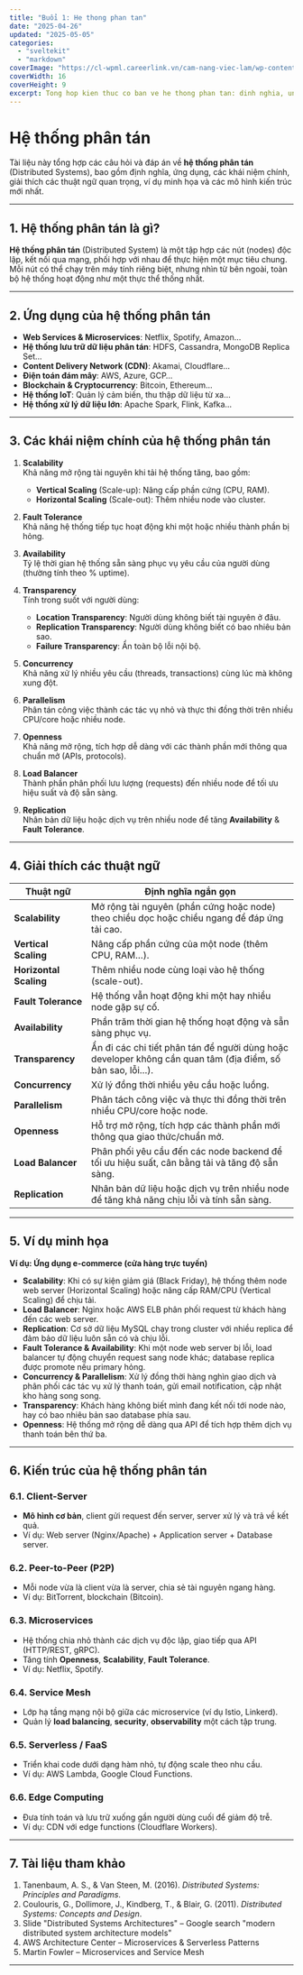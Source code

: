 ```yaml
---
title: "Buổi 1: He thong phan tan"
date: "2025-04-26"
updated: "2025-05-05"
categories:
  - "sveltekit"
  - "markdown"
coverImage: "https://cl-wpml.careerlink.vn/cam-nang-viec-lam/wp-content/uploads/2025/03/26155638/git-la-gi-Distributed-Version-Control-System-1024x902.jpg"
coverWidth: 16
coverHeight: 9
excerpt: Tong hop kien thuc co ban ve he thong phan tan: dinh nghia, ung dung, khai niem chinh, vi du minh hoa va cac mo hinh kien truc hien dai.
---
```



# Hệ thống phân tán

Tài liệu này tổng hợp các câu hỏi và đáp án về **hệ thống phân tán** (Distributed Systems), bao gồm định nghĩa, ứng dụng, các khái niệm chính, giải thích các thuật ngữ quan trọng, ví dụ minh họa và các mô hình kiến trúc mới nhất.

---

## 1. Hệ thống phân tán là gì?

**Hệ thống phân tán** (Distributed System) là một tập hợp các nút (nodes) độc lập, kết nối qua mạng, phối hợp với nhau để thực hiện một mục tiêu chung. Mỗi nút có thể chạy trên máy tính riêng biệt, nhưng nhìn từ bên ngoài, toàn bộ hệ thống hoạt động như một thực thể thống nhất.

---

## 2. Ứng dụng của hệ thống phân tán

- **Web Services & Microservices**: Netflix, Spotify, Amazon…
- **Hệ thống lưu trữ dữ liệu phân tán**: HDFS, Cassandra, MongoDB Replica Set…
- **Content Delivery Network (CDN)**: Akamai, Cloudflare…
- **Điện toán đám mây**: AWS, Azure, GCP…
- **Blockchain & Cryptocurrency**: Bitcoin, Ethereum…
- **Hệ thống IoT**: Quản lý cảm biến, thu thập dữ liệu từ xa…
- **Hệ thống xử lý dữ liệu lớn**: Apache Spark, Flink, Kafka…

---

## 3. Các khái niệm chính của hệ thống phân tán

1. **Scalability**  
   Khả năng mở rộng tài nguyên khi tải hệ thống tăng, bao gồm:
   - **Vertical Scaling** (Scale-up): Nâng cấp phần cứng (CPU, RAM).
   - **Horizontal Scaling** (Scale-out): Thêm nhiều node vào cluster.

2. **Fault Tolerance**  
   Khả năng hệ thống tiếp tục hoạt động khi một hoặc nhiều thành phần bị hỏng.

3. **Availability**  
   Tỷ lệ thời gian hệ thống sẵn sàng phục vụ yêu cầu của người dùng (thường tính theo % uptime).

4. **Transparency**  
   Tính trong suốt với người dùng:
   - **Location Transparency**: Người dùng không biết tài nguyên ở đâu.
   - **Replication Transparency**: Người dùng không biết có bao nhiêu bản sao.
   - **Failure Transparency**: Ẩn toàn bộ lỗi nội bộ.

5. **Concurrency**  
   Khả năng xử lý nhiều yêu cầu (threads, transactions) cùng lúc mà không xung đột.

6. **Parallelism**  
   Phân tán công việc thành các tác vụ nhỏ và thực thi đồng thời trên nhiều CPU/core hoặc nhiều node.

7. **Openness**  
   Khả năng mở rộng, tích hợp dễ dàng với các thành phần mới thông qua chuẩn mở (APIs, protocols).

8. **Load Balancer**  
   Thành phần phân phối lưu lượng (requests) đến nhiều node để tối ưu hiệu suất và độ sẵn sàng.

9. **Replication**  
   Nhân bản dữ liệu hoặc dịch vụ trên nhiều node để tăng **Availability** & **Fault Tolerance**.

---

## 4. Giải thích các thuật ngữ

| Thuật ngữ             | Định nghĩa ngắn gọn                                                                                                                                                 |
|-----------------------|--------------------------------------------------------------------------------------------------------------------------------------------------------------------|
| **Scalability**       | Mở rộng tài nguyên (phần cứng hoặc node) theo chiều dọc hoặc chiều ngang để đáp ứng tải cao.                                                                       |
| **Vertical Scaling**  | Nâng cấp phần cứng của một node (thêm CPU, RAM…).                                                                                                                   |
| **Horizontal Scaling**| Thêm nhiều node cùng loại vào hệ thống (scale-out).                                                                                                                |
| **Fault Tolerance**   | Hệ thống vẫn hoạt động khi một hay nhiều node gặp sự cố.                                                                                                           |
| **Availability**      | Phần trăm thời gian hệ thống hoạt động và sẵn sàng phục vụ.                                                                                                        |
| **Transparency**      | Ẩn đi các chi tiết phân tán để người dùng hoặc developer không cần quan tâm (địa điểm, số bản sao, lỗi…).                                                          |
| **Concurrency**       | Xử lý đồng thời nhiều yêu cầu hoặc luồng.                                                                                                                           |
| **Parallelism**       | Phân tách công việc và thực thi đồng thời trên nhiều CPU/core hoặc node.                                                                                            |
| **Openness**          | Hỗ trợ mở rộng, tích hợp các thành phần mới thông qua giao thức/chuẩn mở.                                                                                          |
| **Load Balancer**     | Phân phối yêu cầu đến các node backend để tối ưu hiệu suất, cân bằng tải và tăng độ sẵn sàng.                                                                       |
| **Replication**       | Nhân bản dữ liệu hoặc dịch vụ trên nhiều node để tăng khả năng chịu lỗi và tính sẵn sàng.                                                                           |

---

## 5. Ví dụ minh họa

**Ví dụ: Ứng dụng e-commerce (cửa hàng trực tuyến)**

- **Scalability**: Khi có sự kiện giảm giá (Black Friday), hệ thống thêm node web server (Horizontal Scaling) hoặc nâng cấp RAM/CPU (Vertical Scaling) để chịu tải.
- **Load Balancer**: Nginx hoặc AWS ELB phân phối request từ khách hàng đến các web server.
- **Replication**: Cơ sở dữ liệu MySQL chạy trong cluster với nhiều replica để đảm bảo dữ liệu luôn sẵn có và chịu lỗi.
- **Fault Tolerance & Availability**: Khi một node web server bị lỗi, load balancer tự động chuyển request sang node khác; database replica được promote nếu primary hỏng.
- **Concurrency & Parallelism**: Xử lý đồng thời hàng nghìn giao dịch và phân phối các tác vụ xử lý thanh toán, gửi email notification, cập nhật kho hàng song song.
- **Transparency**: Khách hàng không biết mình đang kết nối tới node nào, hay có bao nhiêu bản sao database phía sau.
- **Openness**: Hệ thống mở rộng dễ dàng qua API để tích hợp thêm dịch vụ thanh toán bên thứ ba.

---

## 6. Kiến trúc của hệ thống phân tán

### 6.1. Client-Server
- **Mô hình cơ bản**, client gửi request đến server, server xử lý và trả về kết quả.
- Ví dụ: Web server (Nginx/Apache) + Application server + Database server.

### 6.2. Peer-to-Peer (P2P)
- Mỗi node vừa là client vừa là server, chia sẻ tài nguyên ngang hàng.
- Ví dụ: BitTorrent, blockchain (Bitcoin).

### 6.3. Microservices
- Hệ thống chia nhỏ thành các dịch vụ độc lập, giao tiếp qua API (HTTP/REST, gRPC).
- Tăng tính **Openness**, **Scalability**, **Fault Tolerance**.
- Ví dụ: Netflix, Spotify.

### 6.4. Service Mesh
- Lớp hạ tầng mạng nội bộ giữa các microservice (ví dụ Istio, Linkerd).
- Quản lý **load balancing**, **security**, **observability** một cách tập trung.

### 6.5. Serverless / FaaS
- Triển khai code dưới dạng hàm nhỏ, tự động scale theo nhu cầu.
- Ví dụ: AWS Lambda, Google Cloud Functions.

### 6.6. Edge Computing
- Đưa tính toán và lưu trữ xuống gần người dùng cuối để giảm độ trễ.
- Ví dụ: CDN với edge functions (Cloudflare Workers).

---

## 7. Tài liệu tham khảo

1. Tanenbaum, A. S., & Van Steen, M. (2016). *Distributed Systems: Principles and Paradigms*.  
2. Coulouris, G., Dollimore, J., Kindberg, T., & Blair, G. (2011). *Distributed Systems: Concepts and Design*.  
3. Slide "Distributed Systems Architectures" – Google search "modern distributed system architecture models"  
4. AWS Architecture Center – Microservices & Serverless Patterns  
5. Martin Fowler – Microservices and Service Mesh  

---
